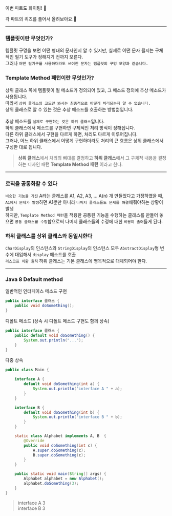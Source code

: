 이번 파트도 화이팅! 💪

각 파트의 퀴즈를 풀어서 올려보아요.📝

---
### 템플릿이란 무엇인가?
템플릿 구멍을 보면 어떤 형태의 문자인지 알 수 있지만, 실제로 어떤 문자 될지는 구체적인 필기 도구가 정해지기 전까지 모른다.<br>
그러나 `어떤 필기구를 사용하더라도 쓰여진 문자는 템플릿의 구멍 모양과 같습니다.`

### Template Method 패턴이란 무엇인가?
상위 클래스 쪽에 템플릿이 될 메소드가 정의되어 있고, 그 메소드 정의에 추상 메소드가 사용됩니다.<br/>
따라서 `상위 클래스의 코드만 봐서는 최종적으로 어떻게 처리되는지 알 수 없습니다.`<br/>
상위 클래스로 알 수 있는 것은 추상 메소드를 호출하는 방법뿐입니다.<br/><br/>
추상 메소드를 `실제로 구현하는 것은 하위 클래스`입니다.<br/>
하위 클래스에서 메소드를 구현하면 구체적인 처리 방식이 정해집니다.<br/>
다른 하위 클래스에서 구현을 다르게 하면, 처리도 다르게 이루어집니다.<br/>
그러나, 어느 하위 클래스에서 어떻게 구현하더라도 처리의 큰 흐름은 상위 클래스에서 구성한 대로 됩니다.

<blockquote><b>상위 클래스</b>에서 처리의 뼈대를 결정하고 <b>하위 클래스</b>에서 그 구체적 내용을 결정하는 디자인 패턴 <b>Template Method 패턴</b> 이라고 한다.</blockquote>

---
### 로직을 공통화할 수 있다
`비슷한 기능을 가진` A라는 클래스를 A1, A2, A3, ... A(n) 개 만들었다고 가정하였을 때, `A1에서 문제가 발생`하면 A1뿐만 아니라 `나머지 클래스들도 문제를 해결`해줘야하는 상황이 발생<br>
하지만, `Template Method 패턴`을 적용한 공통된 기능을 수행하는 클래스를 만들어 놓으면 `공통 클래스를 수정`함으로써 나머지 클래스들의 수정에 대한 `비용이 줄어`들게 된다.<br>

### 하위 클래스를 상위 클래스와 동일시한다
`CharDisplay`의 인스턴스와 `StringDisplay`의 인스턴스 모두 `AbstractDisplay`형 변수에 대입해서 `display` 메소드를 호출<br>
`리스코프 치환 원칙` 하위 클래스는 기본 클래스에 맹목적으로 대체되어야 한다.

---
### Java 8 Default method
일반적인 인터페이스 메소드 구현
```java
public interface 클래스 {
    public void doSomething();
}
```

디폴트 메소드 (상속 시 디폴트 메소드 구현도 함께 상속)
```java
public interface 클래스 {
    public default void doSomething() {
        System.out.println("...");
    }
}
```

다중 상속
```java
public class Main {

    interface A {
        default void doSomething(int a) {
            System.out.println("interface A " + a);
        }
    }

    interface B {
        default void doSomething(int b) {
            System.out.println("interface B " + b);
        }
    }

    static class Alphabet implements A, B  {
        @Override
        public void doSomething(int c) {
            A.super.doSomething(c);
            B.super.doSomething(c);
        }
    }

    public static void main(String[] args) {
        Alphabet alphabet = new Alphabet();
        alphabet.doSomething(3);
    }
}

```
<blockquote>
interface A 3<br>
interface B 3
</blockquote>